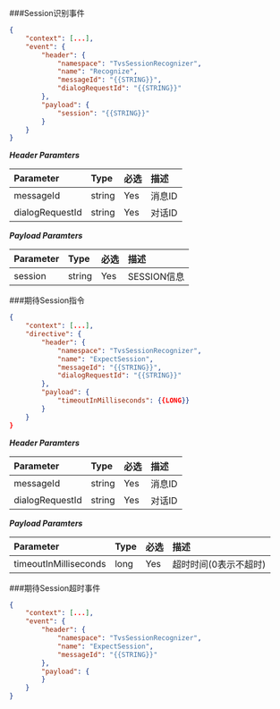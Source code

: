 ###Session识别事件
```json
{
	"context": [...],
	"event": {
		"header": {
			"namespace": "TvsSessionRecognizer",
			"name": "Recognize",
            "messageId": "{{STRING}}",
			"dialogRequestId": "{{STRING}}"
		},
		"payload": {
            "session": "{{STRING}}"
		}
	}
}	
```

***Header Paramters***

|	Parameter			|	Type		|	必选	|	描述								|
|	:-------------------	|	:--------	|	:-----	|	:--------------------------------	|
|	messageId			|	string	|	Yes	|	消息ID							|
|	dialogRequestId	|	string	|	Yes	|	对话ID							|

***Payload Paramters***

|	Parameter					|	Type		|	必选	|	描述								|
|	:---------------------------	|	:--------	|	:-----	|	:--------------------------------	|
|	session						|	string	|	Yes	|	SESSION信息				|

###期待Session指令
```json
{
	"context": [...],
	"directive": {
		"header": {
			"namespace": "TvsSessionRecognizer",
			"name": "ExpectSession",
            "messageId": "{{STRING}}",
			"dialogRequestId": "{{STRING}}"
		},
		"payload": {
            "timeoutInMilliseconds": {{LONG}}
		}
	}
}	
```

***Header Paramters***

|	Parameter			|	Type		|	必选	|	描述								|
|	:-------------------	|	:--------	|	:-----	|	:--------------------------------	|
|	messageId			|	string	|	Yes	|	消息ID							|
|	dialogRequestId	|	string	|	Yes	|	对话ID							|

***Payload Paramters***

|	Parameter					|	Type		|	必选	|	描述								|
|	:---------------------------	|	:--------	|	:-----	|	:--------------------------------	|
|	timeoutInMilliseconds	|	long		|	Yes	|	超时时间(0表示不超时)	|

###期待Session超时事件
```json
{
	"context": [...],
	"event": {
		"header": {
			"namespace": "TvsSessionRecognizer",
			"name": "ExpectSession",
            "messageId": "{{STRING}}"
		},
		"payload": {
		}
	}
}	
```
